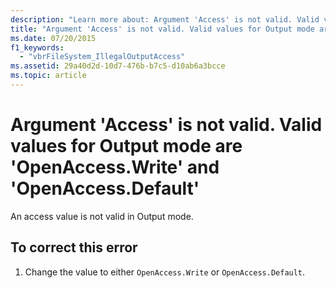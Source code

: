 ```yaml
---
description: "Learn more about: Argument 'Access' is not valid. Valid values for Output mode are 'OpenAccess.Write' and 'OpenAccess.Default"
title: "Argument 'Access' is not valid. Valid values for Output mode are 'OpenAccess.Write' and 'OpenAccess.Default'"
ms.date: 07/20/2015
f1_keywords: 
  - "vbrFileSystem_IllegalOutputAccess"
ms.assetid: 29a40d2d-10d7-476b-b7c5-d10ab6a3bcce
ms.topic: article
---
```

# Argument 'Access' is not valid. Valid values for Output mode are 'OpenAccess.Write' and 'OpenAccess.Default'

An access value is not valid in Output mode.  
  
## To correct this error  
  
1. Change the value to either `OpenAccess.Write` or `OpenAccess.Default`.
